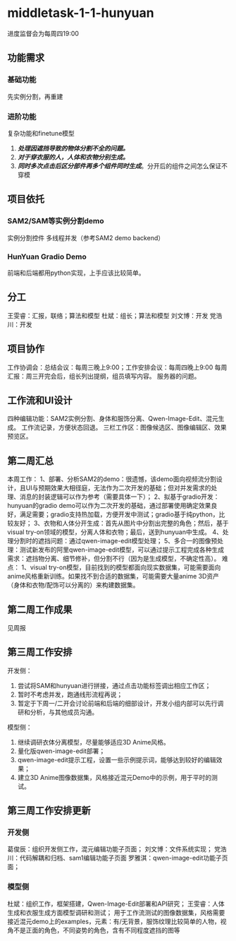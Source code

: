 # middletask-1-1-hunyuan
 进度监督会为每周四19:00
## 功能需求
### 基础功能
先实例分割，再重建
### 进阶功能
复杂功能和finetune模型
1. ***处理因遮挡导致的物体分割不全的问题。***
2. ***对于穿衣服的人，人体和衣物分别生成。***
3. ***同时多次点击后区分部件再多个组件同时生成***。分开后的组件之间怎么保证不穿模
## 项目依托
### SAM2/SAM等实例分割demo
实例分割控件
多线程并发（参考SAM2 demo backend）
### HunYuan Gradio Demo
前端和后端都用python实现，上手应该比较简单。
## 分工
王雯睿：汇报，联络；算法和模型
杜斌：组长；算法和模型
刘文博：开发
党浩川：开发
## 项目协作
工作协调会：总结会议：每周三晚上9:00；工作安排会议：每周四晚上9:00
每周汇报：周三开完会后，组长列出提纲，组员填写内容。
服务器的问题。
## 工作流和UI设计
四种编辑功能：SAM2实例分割、身体和服饰分离、Qwen-Image-Edit、混元生成。
工作流记录，方便状态回退。
三栏工作区：图像候选区、图像编辑区、效果预览区。
## 第二周汇总
本周工作：
1、部署、分析SAM2的demo：很遗憾，该demo面向视频流分割设计，且UI与预期效果大相径庭，无法作为二次开发的基础；但对并发需求的处理、消息的封装逻辑可以作为参考（需要具体一下）；
2、拟基于gradio开发：hunyuan的gradio demo可以作为二次开发的基础，通过部署使用确定效果良好，满足需要；gradio支持热加载，方便开发中测试；gradio基于纯python，比较友好；
3、衣物和人体分开生成：首先从图片中分割出完整的角色；然后，基于visual try-on领域的模型，分离人体和衣物；最后，送到hunyuan中生成。
4、处理分割时的遮挡问题：通过qwen-image-edit模型处理；
5、多合一的图像预处理：测试新发布的阿里qwen-image-edit模型，可以通过提示工程完成各种生成需求：遮挡物分离、细节修补，但分割不行（因为是生成模型，不确定性高）。
难点：
1、visual try-on模型，目前找到的模型都面向现实数据集，可能需要面向anime风格重新训练。如果找不到合适的数据集，可能需要大量anime 3D资产（身体和衣物/配饰可以分离的）来构建数据集。
## 第二周工作成果
见周报
## 第三周工作安排
开发侧：
1. 尝试将SAM和hunyuan进行拼接，通过点击功能标签调出相应工作区；
2. 暂时不考虑并发，跑通线形流程再说；
3. 暂定于下周一/二开会讨论前端和后端的细部设计，开发小组内部可以先行调研和分析，与其他成员沟通。

模型侧：
1. 继续调研衣体分离模型，尽量能够适应3D Anime风格。
2. 量化版qwen-image-edit部署；
3. qwen-image-edit提示工程，设置一些示例提示词，能够达到较好的编辑效果；
4. 建立3D Anime图像数据集，风格接近混元Demo中的示例，用于平时的测试。
## 第三周工作安排更新
### 开发侧
葛俊辰：组织开发侧工作，混元编辑功能子页面；
刘文博：文件系统实现；
党浩川：代码解耦和归档、sam1编辑功能子页面
罗雅淇：qwen-image-edit功能子页面；

### 模型侧
杜斌：组织工作，框架搭建，Qwen-Image-Edit部署和API研究；
王雯睿：人体生成和衣服生成方面模型调研和测试；
用于工作流测试的图像数据集，风格需要接近混元demo上的examples，元素：有/无背景，服饰纹理比较简单的人物，视角不是正面的角色，不同姿势的角色，含有不同程度遮挡的图等
